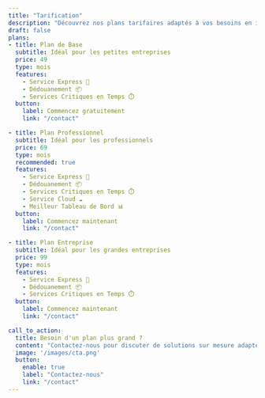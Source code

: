 ```yaml
---
title: "Tarification"
description: "Découvrez nos plans tarifaires adaptés à vos besoins en intelligence artificielle."
draft: false
plans:
- title: Plan de Base
  subtitle: Idéal pour les petites entreprises
  price: 49
  type: mois
  features:
    - Service Express 🚀
    - Dédouanement 📦
    - Services Critiques en Temps ⏱️
  button:
    label: Commencez gratuitement
    link: "/contact"

- title: Plan Professionnel
  subtitle: Idéal pour les professionnels
  price: 69
  type: mois
  recommended: true
  features:
    - Service Express 🚀
    - Dédouanement 📦
    - Services Critiques en Temps ⏱️
    - Service Cloud ☁️
    - Meilleur Tableau de Bord 📊
  button:
    label: Commencez maintenant
    link: "/contact"

- title: Plan Entreprise
  subtitle: Idéal pour les grandes entreprises
  price: 99
  type: mois
  features:
    - Service Express 🚀
    - Dédouanement 📦
    - Services Critiques en Temps ⏱️
  button:
    label: Commencez maintenant
    link: "/contact"

call_to_action:
  title: Besoin d'un plan plus grand ?
  content: "Contactez-nous pour discuter de solutions sur mesure adaptées à vos besoins spécifiques en intelligence artificielle."
  image: '/images/cta.png'
  button:
    enable: true
    label: "Contactez-nous"
    link: "/contact"
---
```

